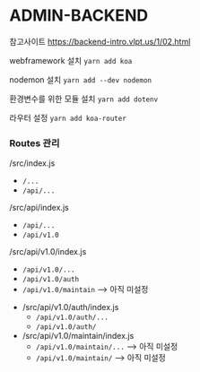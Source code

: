 # ADMIN-BACKEND

참고사이트
https://backend-intro.vlpt.us/1/02.html

webframework 설치
`yarn add koa`

nodemon 설치
`yarn add --dev nodemon`

환경변수를 위한 모듈 설치
`yarn add dotenv`

라우터 설정
`yarn add koa-router`

### Routes 관리
 /src/index.js
 * `/...`
 * `/api/...`

 /src/api/index.js
 * `/api/...`
 * `/api/v1.0`

 /src/api/v1.0/index.js
 * `/api/v1.0/...`
 * `/api/v1.0/auth`
 * `/api/v1.0/maintain` --> 아직 미설정
 + /src/api/v1.0/auth/index.js
    * `/api/v1.0/auth/...`
    * `/api/v1.0/auth/`
 + /src/api/v1.0/maintain/index.js
    * `/api/v1.0/maintain/...` --> 아직 미설정
    * `/api/v1.0/maintain/` --> 아직 미설정